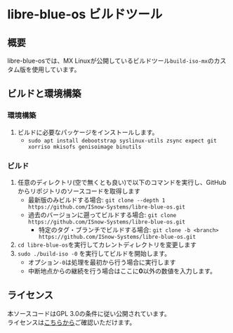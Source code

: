 # libre-blue-os ビルドツール
## 概要
libre-blue-osでは、MX Linuxが公開しているビルドツール`build-iso-mx`のカスタム版を使用しています。

## ビルドと環境構築
### 環境構築
1. ビルドに必要なパッケージをインストールします。
   - `sudo apt install debootstrap syslinux-utils zsync expect git xorriso mkisofs genisoimage binutils`
### ビルド
1. 任意のディレクトリ(空で無くとも良い)で以下のコマンドを実行し、GitHubからリポジトリのソースコードを取得します
   - 最新版のみビルドする場合: `git clone --depth 1 https://github.com/ISnow-Systems/libre-blue-os.git`
   - 過去のバージョンに遡ってビルドする場合: `git clone https://github.com/ISnow-Systems/libre-blue-os.git`
     - 特定のタグ・ブランチでビルドする場合: `git clone -b <branch> https://github.com/ISnow-Systems/libre-blue-os.git`
2. `cd libre-blue-os`を実行してカレントディレクトリを変更します
3. `sudo ./build-iso -0` を実行してビルドを開始します。
   - オプション`-0`は処理を最初から行う場合に実行します
   - 中断地点からの継続を行う場合はここに**0**以外の数値を入力します。

## ライセンス
本ソースコードはGPL 3.0の条件に従い公開されています。  
ライセンスは[こちらから](https://github.com/ISnow-Systems/libre-blue-os/tree/master/LICENSE)ご確認いただけます。
